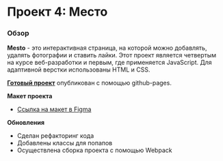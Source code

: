 # Проект 4: Место

### Обзор
**Mesto** - это интерактивная страница, на которой можно добавлять, удалять фотографии и ставить лайки.
Этот проект является четвертым на курсе веб-разработки и первым, где применяется JavaScript. Для адаптивной верстки использованы HTML и CSS. 

[**Готовый проект**](https://jtuvaleva.github.io/mesto/) опубликован с помощью github-pages.

**Макет проекта**

* [Ссылка на макет в Figma](https://www.figma.com/file/StZjf8HnoeLdiXS7dYrLAh/JavaScript.-Sprint-4)


**Обновления**
* Сделан рефакторинг кода
* Добавлены классы для попапов
* Осуществлена сборка проекта с помощью Webpack

